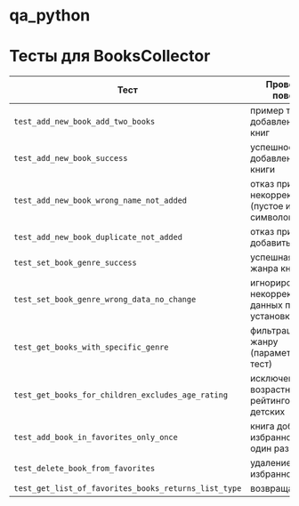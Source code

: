 # qa_python

# Тесты для BooksCollector

| Тест                                                | Проверяемое поведение                                    |
|----------------------------------------------------|----------------------------------------------------------|
| `test_add_new_book_add_two_books`                  | пример теста - добавление двух книг                     |
| `test_add_new_book_success`                        | успешное добавление новой книги                         |
| `test_add_new_book_wrong_name_not_added`           | отказ при некорректном имени (пустое или >40 символов)  |
| `test_add_new_book_duplicate_not_added`            | отказ при попытке добавить дубль                        |
| `test_set_book_genre_success`                      | успешная установка жанра книги                          |
| `test_set_book_genre_wrong_data_no_change`         | игнорирование некорректных данных при установке жанра   |
| `test_get_books_with_specific_genre`               | фильтрация книг по жанру (параметризованный тест)       |
| `test_get_books_for_children_excludes_age_rating`  | исключение книг с возрастным рейтингом из детских       |
| `test_add_book_in_favorites_only_once`             | книга добавляется в избранное только один раз           |
| `test_delete_book_from_favorites`                  | удаление книги из избранного                            |
| `test_get_list_of_favorites_books_returns_list_type` | возвращает тип `list`                                  |
